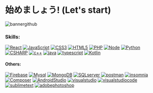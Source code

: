 # 始めましょう! (Let's start)
![bannergithub](https://user-images.githubusercontent.com/81579356/169859951-553e69f6-e97a-4c7e-ba86-8896a0f1bd4b.png)

### Skills:

[![React](https://img.shields.io/badge/React-61DAFB?style=for-the-badge&logo=react&logoColor=white&labelColor=101010)]()
[![JavaScript](https://img.shields.io/badge/JavaScript-F7DF1E?style=for-the-badge&logo=javascript&logoColor=white&labelColor=101010)]()
[![CSS3](https://img.shields.io/badge/CSS3-1572B6?style=for-the-badge&logo=CSS3&logoColor=white&labelColor=101010)]()
[![HTML5](https://img.shields.io/badge/html5-E34F26?style=for-the-badge&logo=html5&logoColor=white&labelColor=101010)]()
[![PHP](https://img.shields.io/badge/PHP-777BB4?style=for-the-badge&logo=PHP&logoColor=white&labelColor=101010)]()
[![Node](https://img.shields.io/badge/node.js-339933?style=for-the-badge&logo=node.js&logoColor=white&labelColor=101010)]()
[![Python](https://img.shields.io/badge/Python-3776AB?style=for-the-badge&logo=python&logoColor=white&labelColor=101010)]()
[![CSHARP](https://img.shields.io/badge/C_SHARP-239120?style=for-the-badge&logo=CSHARP&logoColor=white&labelColor=101010)]()
[![c++](https://img.shields.io/badge/c++-00599C?style=for-the-badge&logo=Cplusplus&logoColor=white&labelColor=101010)]()
[![java](https://img.shields.io/badge/java-007396?style=for-the-badge&logo=java&logoColor=white&labelColor=101010)]()
[![typescript](https://img.shields.io/badge/typescript-3178C6?style=for-the-badge&logo=typescript&logoColor=white&labelColor=101010)]()
[![Kotlin](https://img.shields.io/badge/KOTLIN-7F52FF?style=for-the-badge&logo=kotlin&logoColor=white&labelColor=101010)]()
</br>

#### Others:
[![Firebase](https://img.shields.io/badge/firebase-FFCA28?style=for-the-badge&logo=firebase&logoColor=white&labelColor=101010)]()
[![Mysql](https://img.shields.io/badge/mysql-4479A1?style=for-the-badge&logo=mysql&logoColor=white&labelColor=101010)]()
[![MongoDB](https://img.shields.io/badge/MongoDB-47A248?style=for-the-badge&logo=mongodb&logoColor=white&labelColor=101010)]()
[![SQLserver](https://img.shields.io/badge/SQL_Server-CC2927?style=for-the-badge&logo=microsoftsqlserver&logoColor=white&labelColor=101010)]()
[![postman](https://img.shields.io/badge/postman-FF6C37?style=for-the-badge&logo=postman&logoColor=white&labelColor=101010)]()
[![insomnia](https://img.shields.io/badge/Insomnia-4000BF?style=for-the-badge&logo=insomnia&logoColor=white&labelColor=101010)]()
[![Composer](https://img.shields.io/badge/composer-885630?style=for-the-badge&logo=composer&logoColor=white&labelColor=101010)]()
[![AndroidStudio](https://img.shields.io/badge/android_studio-3DDC84?style=for-the-badge&logo=android-studio&logoColor=white&labelColor=101010)]()
[![visualstudio](https://img.shields.io/badge/visual_studio-5C2D91?style=for-the-badge&logo=visualstudio&logoColor=white&labelColor=101010)]()
[![visualstudiocode](https://img.shields.io/badge/visual_studio_code-007ACC?style=for-the-badge&logo=visualstudiocode&logoColor=white&labelColor=101010)]()
[![sublimetext](https://img.shields.io/badge/sublime_text3-FF9800?style=for-the-badge&logo=sublimetext&logoColor=white&labelColor=101010)]()
[![adobephotoshop](https://img.shields.io/badge/photoshop-31A8FF?style=for-the-badge&logo=adobephotoshop&logoColor=white&labelColor=101010)]()
</br>


<!--
**mrlopezharo/mrlopezharo** is a ✨ _special_ ✨ repository because its `README.md` (this file) appears on your GitHub profile.

Here are some ideas to get you started:

- 🔭 I’m currently working on ...
- 🌱 I’m currently learning ...
- 👯 I’m looking to collaborate on ...
- 🤔 I’m looking for help with ...
- 💬 Ask me about ...
- 📫 How to reach me: ...
- 😄 Pronouns: ...
- ⚡ Fun fact: ...
-->
